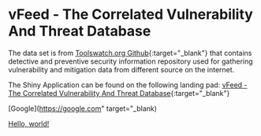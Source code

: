  vFeed - The Correlated Vulnerability And Threat Database
==========================================================

The data set is from [Toolswatch.org Github]("https://github.com/toolswatch/vFeed/wiki"){:target="_blank"} that contains detective and preventive security information repository used for gathering vulnerability and mitigation data from different source on the internet. 

The Shiny Application can be found on the following landing pad: [vFeed - The Correlated Vulnerability And Threat Database]("https://kill3rbee.shinyapps.io/LandOnShiny/"){:target="_blank"}

[Google](https://google.com" target="_blank)

<a href="http://example.com/" target="_blank">Hello, world!</a>



